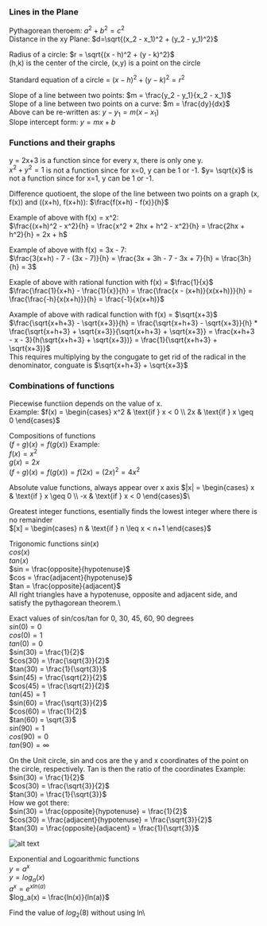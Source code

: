 
### Lines in the Plane

Pythagorean theroem:  $a^2 + b^2 = c^2$\
Distance in the xy Plane:  $d=\sqrt{(x_2 - x_1)^2 + (y_2 - y_1)^2}$

Radius of a circle: $r = \sqrt{(x - h)^2 + (y - k)^2}$\
(h,k) is the center of the circle, (x,y) is a point on the circle

Standard equation of a circle = $(x-h)^2 + (y-k)^2 = r^2$

Slope of a line between two points: $m = \frac{y_2 - y_1}{x_2 - x_1}$\
Slope of a line between two points on a curve: $m = \frac{dy}{dx}$\
Above can  be re-written as: $y - y_1 = m(x-x_1)$\
Slope intercept form: $y = mx + b$

### Functions and their graphs

y = 2x+3 is a function since for every x, there is only one y.\
$x^2 + y^2 = 1$ is not a function since for x=0, y can be 1 or -1.
$y= \sqrt{x}$ is not a function since for x=1, y can be 1 or -1.

Difference quotioent, the slope of the line between two points on a graph (x, f(x)) and ((x+h), f(x+h)): $\frac{f(x+h) - f(x)}{h}$

Example of above with f(x) = x^2:\
$\frac{(x+h)^2 - x^2}{h} = \frac{x^2 + 2hx + h^2 - x^2}{h} = \frac{2hx + h^2}{h} = 2x + h$

Example of above with f(x) = 3x - 7:\
$\frac{3(x+h) - 7 - (3x - 7)}{h} = \frac{3x + 3h - 7 - 3x + 7}{h} = \frac{3h}{h} = 3$

Exaple of above with rational function with f(x) = $\frac{1}{x}$\
$\frac{\frac{1}{x+h} - \frac{1}{x}}{h} = \frac{\frac{x - (x+h)}{x(x+h)}}{h} = \frac{\frac{-h}{x(x+h)}}{h} = \frac{-1}{x(x+h)}$

Axample of above with radical function with f(x) = $\sqrt{x+3}$\
$\frac{\sqrt{x+h+3} - \sqrt{x+3}}{h} = \frac{\sqrt{x+h+3} - \sqrt{x+3}}{h} * \frac{\sqrt{x+h+3} + \sqrt{x+3}}{\sqrt{x+h+3} + \sqrt{x+3}} = \frac{x+h+3 - x - 3}{h(\sqrt{x+h+3} + \sqrt{x+3})} = \frac{1}{\sqrt{x+h+3} + \sqrt{x+3}}$\
This requires multiplying by the congugate to get rid of the radical in the denominator, conguate is $\sqrt{x+h+3} + \sqrt{x+3}$

### Combinations of functions

Piecewise functiion depends on the value of x.\
Example: $f(x) = \begin{cases} x^2 & \text{if } x < 0 \\ 2x & \text{if } x \geq 0 \end{cases}$

Compositions of functions\
$(f \circ g)(x) = f(g(x))$
Example:\
$f(x) = x^2$\
$g(x) = 2x$\
$(f \circ g)(x) = f(g(x)) = f(2x) = (2x)^2 = 4x^2$

Absolute value functions, always appear over x axis
$|x| = \begin{cases} x & \text{if } x \geq 0 \\ -x & \text{if } x < 0 \end{cases}$\

Greatest integer functions, esentially finds the lowest integer where there is no remainder\
$[x] = \begin{cases} n & \text{if } n \leq x < n+1 \end{cases}$

Trigonomic functions
$sin(x)$\
$cos(x)$\
$tan(x)$\
$sin = \frac{opposite}{hypotenuse}$\
$cos = \frac{adjacent}{hypotenuse}$\
$tan = \frac{opposite}{adjacent}$\
All right triangles have a hypotenuse, opposite and adjacent side, and satisfy the pythagorean theorem.\

Exact values of sin/cos/tan for 0, 30, 45, 60, 90 degrees\
$sin(0) = 0$\
$cos(0) = 1$\
$tan(0) = 0$\
$sin(30) = \frac{1}{2}$\
$cos(30) = \frac{\sqrt{3}}{2}$\
$tan(30) = \frac{1}{\sqrt{3}}$\
$sin(45) = \frac{\sqrt{2}}{2}$\
$cos(45) = \frac{\sqrt{2}}{2}$\
$tan(45) = 1$\
$sin(60) = \frac{\sqrt{3}}{2}$\
$cos(60) = \frac{1}{2}$\
$tan(60) = \sqrt{3}$\
$sin(90) = 1$\
$cos(90) = 0$\
$tan(90) = \infty$

On the Unit circle, sin and cos are the y and x coordinates of the point on the circle, respectively. Tan is then the ratio of the coordinates
Example: 
$sin(30) = \frac{1}{2}$\
$cos(30) = \frac{\sqrt{3}}{2}$\
$tan(30) = \frac{1}{\sqrt{3}}$\
How we got there:\
$sin(30) = \frac{opposite}{hypotenuse} = \frac{1}{2}$\
$cos(30) = \frac{adjacent}{hypotenuse} = \frac{\sqrt{3}}{2}$\
$tan(30) = \frac{opposite}{adjacent} = \frac{1}{\sqrt{3}}$



![alt text](../assets/unitCircle.png)

Exponential and Logoarithmic functions\
$y = a^x$\
$y = log_a(x)$\
$a^x = e^{xln(a)}$\
$log_a(x) = \frac{ln(x)}{ln(a)}$

Find the value of $log_2(8)$ without using ln\





